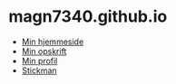 # magn7340.github.io

- [Min hjemmeside](HTML/Hjemmeside/hjemmeside.html)
- [Min opskrift](HTML/Opskrift/opskrift.html)
- [Min profil](HTML/Profil/profil.html)
- [Stickman](Stickman)